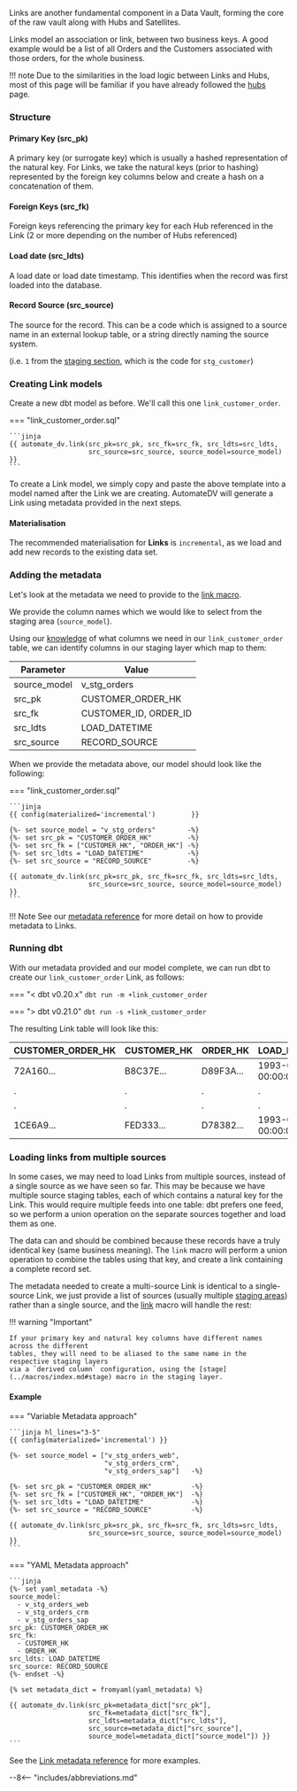 Links are another fundamental component in a Data Vault, forming the core of the raw vault along with Hubs and Satellites. 

Links model an association or link, between two business keys.
A good example would be a list of all Orders and the Customers associated with those orders, for the whole business.

!!! note
    Due to the similarities in the load logic between Links and Hubs, most of this page will be familiar if you have already followed the
    [hubs](tut_hubs.md) page.
    
### Structure

#### Primary Key (src_pk)
A primary key (or surrogate key) which is usually a hashed representation of the natural key. 
For Links, we take the natural keys (prior to hashing) represented by the foreign key columns below 
and create a hash on a concatenation of them. 

#### Foreign Keys (src_fk)
Foreign keys referencing the primary key for each Hub referenced in the Link (2 or more depending on the number of Hubs 
referenced) 

#### Load date (src_ldts)
A load date or load date timestamp. This identifies when the record was first loaded into the database.

#### Record Source (src_source)
The source for the record. This can be a code which is assigned to a source name in an external lookup table, 
or a string directly naming the source system.

(i.e. `1` from the [staging section](tut_staging.md#adding-the-metadata), 
which is the code for `stg_customer`)

### Creating Link models

Create a new dbt model as before. We'll call this one `link_customer_order`. 

=== "link_customer_order.sql"

    ```jinja
    {{ automate_dv.link(src_pk=src_pk, src_fk=src_fk, src_ldts=src_ldts,
                        src_source=src_source, source_model=source_model) }}
    ```

To create a Link model, we simply copy and paste the above template into a model named after the Link we
are creating. AutomateDV will generate a Link using metadata provided in the next steps.

#### Materialisation

The recommended materialisation for **Links** is `incremental`, as we load and add new records to the existing data set.

### Adding the metadata

Let's look at the metadata we need to provide to the [link macro](../macros/index.md#link).

We provide the column names which we would like to select from the staging area (`source_model`).

Using our [knowledge](#structure) of what columns we need in our `link_customer_order` table, we can identify columns in our
staging layer which map to them:

| Parameter    | Value                 |
|--------------|-----------------------|
| source_model | v_stg_orders          |
| src_pk       | CUSTOMER_ORDER_HK     |
| src_fk       | CUSTOMER_ID, ORDER_ID |
| src_ldts     | LOAD_DATETIME         |
| src_source   | RECORD_SOURCE         |

When we provide the metadata above, our model should look like the following:

=== "link_customer_order.sql"

    ```jinja
    {{ config(materialized='incremental')         }}
    
    {%- set source_model = "v_stg_orders"        -%}
    {%- set src_pk = "CUSTOMER_ORDER_HK"         -%}
    {%- set src_fk = ["CUSTOMER_HK", "ORDER_HK"] -%}
    {%- set src_ldts = "LOAD_DATETIME"           -%}
    {%- set src_source = "RECORD_SOURCE"         -%}
    
    {{ automate_dv.link(src_pk=src_pk, src_fk=src_fk, src_ldts=src_ldts,
                        src_source=src_source, source_model=source_model) }}
    ```

!!! Note
    See our [metadata reference](../metadata.md#links) for more detail on how to provide metadata to Links.

### Running dbt

With our metadata provided and our model complete, we can run dbt to create our `link_customer_order` Link, as follows:

=== "< dbt v0.20.x"
    `dbt run -m +link_customer_order`

=== "> dbt v0.21.0"
    `dbt run -s +link_customer_order`

The resulting Link table will look like this:

| CUSTOMER_ORDER_HK | CUSTOMER_HK | ORDER_HK  | LOAD_DATETIME           | SOURCE |
|-------------------|-------------|-----------|-------------------------|--------|
| 72A160...         | B8C37E...   | D89F3A... | 1993-01-01 00:00:00.000 | 1      |
| .                 | .           | .         | .                       | 1      |
| .                 | .           | .         | .                       | 1      |
| 1CE6A9...         | FED333...   | D78382... | 1993-01-01 00:00:00.000 | 1      |

### Loading links from multiple sources

In some cases, we may need to load Links from multiple sources, instead of a single source as we have seen so far.
This may be because we have multiple source staging tables, each of which contains a natural key for the Link. 
This would require multiple feeds into one table: dbt prefers one feed, 
so we perform a union operation on the separate sources together and load them as one. 

The data can and should be combined because these records have a truly identical key (same business meaning).
The `link` macro will perform a union operation to combine the tables using that key, and create a link containing
a complete record set.

The metadata needed to create a multi-source Link is identical to a single-source Link, we just provide a 
list of sources (usually multiple [staging areas](tut_staging.md)) rather than a single source, and the [link](../macros/index.md#link) macro 
will handle the rest:

!!! warning "Important"

    If your primary key and natural key columns have different names across the different
    tables, they will need to be aliased to the same name in the respective staging layers 
    via a `derived column` configuration, using the [stage](../macros/index.md#stage) macro in the staging layer.

#### Example

=== "Variable Metadata approach"

    ```jinja hl_lines="3-5"
    {{ config(materialized='incremental') }}
    
    {%- set source_model = ["v_stg_orders_web",   
                            "v_stg_orders_crm",   
                            "v_stg_orders_sap"]   -%}
    
    {%- set src_pk = "CUSTOMER_ORDER_HK"          -%}
    {%- set src_fk = ["CUSTOMER_HK", "ORDER_HK"]  -%}
    {%- set src_ldts = "LOAD_DATETIME"            -%}
    {%- set src_source = "RECORD_SOURCE"          -%}
    
    {{ automate_dv.link(src_pk=src_pk, src_fk=src_fk, src_ldts=src_ldts,
                        src_source=src_source, source_model=source_model) }}
    ```

=== "YAML Metadata approach"

    ```jinja
    {%- set yaml_metadata -%}
    source_model: 
      - v_stg_orders_web
      - v_stg_orders_crm
      - v_stg_orders_sap
    src_pk: CUSTOMER_ORDER_HK
    src_fk: 
      - CUSTOMER_HK
      - ORDER_HK
    src_ldts: LOAD_DATETIME
    src_source: RECORD_SOURCE
    {%- endset -%}
    
    {% set metadata_dict = fromyaml(yaml_metadata) %}
    
    {{ automate_dv.link(src_pk=metadata_dict["src_pk"],
                        src_fk=metadata_dict["src_fk"], 
                        src_ldts=metadata_dict["src_ldts"],
                        src_source=metadata_dict["src_source"], 
                        source_model=metadata_dict["source_model"]) }}
    ```

See the [Link metadata reference](../metadata.md#links) for more examples.

--8<-- "includes/abbreviations.md"